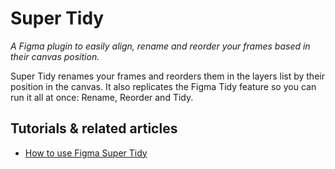 # Super Tidy
*A Figma plugin to easily align, rename and reorder your frames based in their canvas position.*

Super Tidy renames your frames and reorders them in the layers list by their position in the canvas. It also replicates the Figma Tidy feature so you can run it all at once: Rename, Reorder and Tidy.

## Tutorials & related articles
* [How to use Figma Super Tidy](https://www.youtube.com/watch?v=i681_evMv2k)
